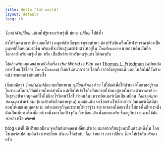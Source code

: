 ```yaml
---
title: Hello flat world!
layout: default
lang: th
---
```


<p><em>โลกกำลังเปลี่ยน</em> แต่ผมไม่รู้หรอกว่าพรุ่งนี้ มันจะ <em>เปลี่ยน</em> ไปยังไง</p>
<p>ถ้าให้จินตนาการ ก็คงบอกได้ว่า มนุษย์ตัวเล็กๆอย่างเราๆท่านๆ ต้องปรับกันครั้งมโหฬาร เราคงต้องเป็นมนุษย์ที่ยืดหยุ่นมากขึ้น พร้อมที่จะเรียนรู้และปรับตัวให้อยู่ใน <em>โลกที่แบนราบ</em> มากกว่าเดิม มันคือ โอกาสสำหรับคนรุ่นใหม่ หรือ เป็นฝันร้ายสำหรับคนรุ่นเก่า ได้พอๆกัน</p>
<!--break--><p>ใช่แล้วครับ ผมเคยอ่านหนังสือเรื่อง <em>the World is Flat</em> ของ <a href="http://http://www.thomaslfriedman.com/worldisflat.htm">Thomas L. Friedman</a> (ฉบับแปลภาษาไทย ใช้ชื่อว่า <em>ใครว่าโลกกลม</em>) ก็เลยจินตนาการว่า โลกที่เรากำลังอยู่ตอนนี้ และ ในอีกไม่กี่วันข้างหน้า จะแตกต่างกันอย่างไร</p>
<p>เมื่อผมคิดว่า <em>โลกกำลังเปลี่ยน</em> ผมก็พยายาม <em>เปลี่ยนตัวเอง</em> ด้วย ไม่ใช่แค่เพื่อให้ตัวเองมีโอกาสอยู่รอดในกระแสโลกาภิวัฒน์รอบใหม่เท่านั้น แต่เพื่อให้เข้าใจถึงศักยภาพที่ซ่อนอยู่ภายในของตัวเราเองด้วย ในฐานะปัจเจกบุคคลที่ไม่ได้มีอะไรวิเศษวิโสไปว่าคนอื่น เพราะอินเตอร์เน็ตเป็นเสมือน <em>โคตรอภิมหาห้องสมุด</em> สำหรับผม (และสำหรับอีกหลายๆคน) ผมค่อนข้างจะเชื่ออย่างไร้เดียงสาว่า อินเตอร์เน็ตมีคำตอบให้ผมแทบทุกคำถาม อย่างน้อยๆก็จุดประกายให้เรารู้ว่า จะหาคำตอบได้อย่างไร ไม่ทางใดก็ทางหนึ่ง มันเป็นเพียงเครื่องมืออย่างหนึ่งของโลกปัจจุบัน ก็เหมือน <em>มีด</em> นั้นแหละครับ ขึ้นอยู่กับว่า คุณจะใช้มัน <em>ทำครัว</em> หรือ <span style="text-decoration: line-through;"><em>ฆ่าคน!</em></span></p>
<p>blog แห่งนี้ ก็เปรียบเสมือน จุดเริ่มต้นทดลองเปลี่ยนตัวเอง ผมอยากเรียนรู้และเป็นส่วนหนึ่งใน โลกไซเบอร์สเปส ผมคิดว่า การเปลี่ยน <em>ตัวเอง</em> ให้เข้ากับ <em>โลก</em> ง่ายกว่า การ เปลี่ยน <em>โลก</em> ให้เข้ากับ <em>ตัวเอง</em> ครับ</p>
